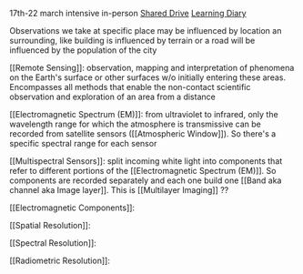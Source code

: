 17th-22 march intensive in-person
[Shared Drive](https://drive.google.com/drive/folders/1zZ0TndKiMniaR5yIlWBxK-ZfqOce_jYa) [Learning Diary](https://yopad.eu/p/LMQ_Learning_Diary-365days)

Observations we take at specific place may be influenced by location an surrounding, like building is influenced by terrain or a road will be influenced by the population of the city

[[Remote Sensing]]: observation, mapping and interpretation of phenomena on the Earth's surface or other surfaces w/o initially entering these areas. Encompasses all methods that enable the non-contact scientific observation and exploration of an area from a distance

[[Electromagnetic Spectrum (EM)]]: from ultraviolet to infrared, only the wavelength range for which the atmosphere is transmissive can be recorded from satellite sensors ([[Atmospheric Window]]). So there's a specific spectral range for each sensor

[[Multispectral Sensors]]: split incoming white light into components that refer to different portions of the [[Electromagnetic Spectrum (EM)]]. So components are recorded separately and each one build one [[Band aka channel aka Image layer]]. This is [[Multilayer Imaging]] ??

[[Electromagnetic Components]]: 

[[Spatial Resolution]]:

[[Spectral Resolution]]:

[[Radiometric Resolution]]: 